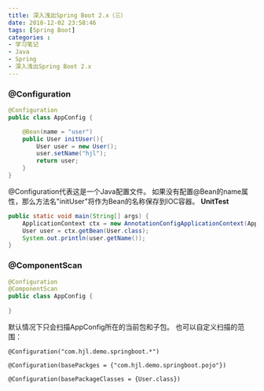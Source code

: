 ```yaml
---
title: 深入浅出Spring Boot 2.x（三）
date: 2018-12-02 23:58:46
tags: [Spring Boot]
categories :
- 学习笔记
- Java
- Spring
- 深入浅出Spring Boot 2.x
---
```


### @Configuration

```java
@Configuration
public class AppConfig {

    @Bean(name = "user")
    public User initUser(){
        User user = new User();
        user.setName("hjl");
        return user;
    }
}
```

@Configuration代表这是一个Java配置文件。
如果没有配置@Bean的name属性，那么方法名"initUser"将作为Bean的名称保存到IOC容器。
**UnitTest**

```java
public static void main(String[] args) {
    ApplicationContext ctx = new AnnotationConfigApplicationContext(AppConfig.class);
    User user = ctx.getBean(User.class);
    System.out.println(user.getName());
}
```



### @ComponentScan

```java
@Configuration
@ComponentScan
public class AppConfig {
 
}
```

默认情况下只会扫描AppConfig所在的当前包和子包。
也可以自定义扫描的范围：

```
@Configuration("com.hjl.demo.springboot.*")

@Configuration(basePackges = {"com.hjl.demo.springboot.pojo"})

@Configuration(basePackageClasses = {User.class})
```




